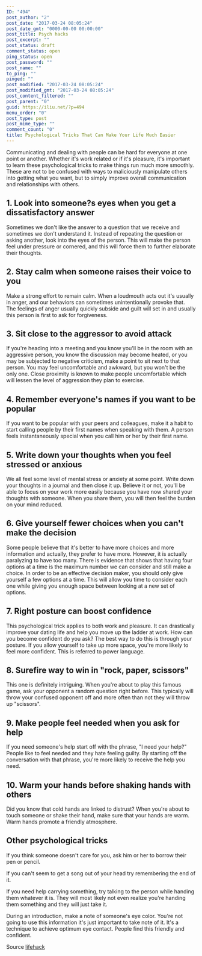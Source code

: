 ```yaml
---
ID: "494"
post_author: "2"
post_date: "2017-03-24 08:05:24"
post_date_gmt: "0000-00-00 00:00:00"
post_title: Psych hacks
post_excerpt: ""
post_status: draft
comment_status: open
ping_status: open
post_password: ""
post_name: ""
to_ping: ""
pinged: ""
post_modified: "2017-03-24 08:05:24"
post_modified_gmt: "2017-03-24 08:05:24"
post_content_filtered: ""
post_parent: "0"
guid: https://iliu.net/?p=494
menu_order: "0"
post_type: post
post_mime_type: ""
comment_count: "0"
title: Psychological Tricks That Can Make Your Life Much Easier
---
```


Communicating and dealing with people can be hard for everyone at one
point or another. Whether it's work related or if it's pleasure, it's
important to learn these psychological tricks to make things run much
more smoothly. These are not to be confused with ways to maliciously
manipulate others into getting what you want, but to simply improve
overall communication and relationships with others.

## 1. Look into someone?s eyes when you get a dissatisfactory answer

Sometimes we don't like the answer to a question that we receive and
sometimes we don't understand it. Instead of repeating the question or
asking another, look into the eyes of the person. This will make the
person feel under pressure or cornered, and this will force them to
further elaborate their thoughts.

## 2. Stay calm when someone raises their voice to you

Make a strong effort to remain calm. When a loudmouth acts out it's
usually in anger, and our behaviors can sometimes unintentionally
provoke that. The feelings of anger usually quickly subside and guilt
will set in and usually this person is first to ask for forgiveness.

## 3. Sit close to the aggressor to avoid attack

If you're heading into a meeting and you know you'll be in the room
with an aggressive person, you know the discussion may become heated,
or you may be subjected to negative criticism, make a point to sit
next to that person. You may feel uncomfortable and awkward, but you
won't be the only one. Close proximity is known to make people
uncomfortable which will lessen the level of aggression they plan to
exercise.

## 4. Remember everyone's names if you want to be popular

If you want to be popular with your peers and colleagues, make it a
habit to start calling people by their first names when speaking with
them. A person feels instantaneously special when you call him or her
by their first name.

## 5. Write down your thoughts when you feel stressed or anxious

We all feel some level of mental stress or anxiety at some point. Write
down your thoughts in a journal and then close it up. Believe it or
not, you'll be able to focus on your work more easily because you have
now shared your thoughts with someone. When you share them, you will
then feel the burden on your mind reduced.

## 6. Give yourself fewer choices when you can't make the decision

Some people believe that it's better to have more choices and more
information and actually, they prefer to have more. However, it is
actually paralyzing to have too many. There is evidence that shows
that having four options at a time is the maximum number we can
consider and still make a choice. In order to be an effective decision
maker, you should only give yourself a few options at a time. This will
allow you time to consider each one while giving you enough space
between looking at a new set of options.

## 7. Right posture can boost confidence

This psychological trick applies to both work and pleasure. It can
drastically improve your dating life and help you move up the ladder
at work. How can you become confident do you ask? The best way to do
this is through your posture. If you allow yourself to take up more
space, you're more likely to feel more confident. This is referred to
power language.

## 8. Surefire way to win in "rock, paper, scissors"

This one is definitely intriguing. When you're about to play this
famous game, ask your opponent a random question right before. This
typically will throw your confused opponent off and more often than
not they will throw up "scissors".

## 9. Make people feel needed when you ask for help

If you need someone's help start off with the phrase, "I need your
help?" People like to feel needed and they hate feeling guilty. By
starting off the conversation with that phrase, you're more likely to
receive the help you need.

## 10. Warm your hands before shaking hands with others

Did you know that cold hands are linked to distrust? When you're
about to touch someone or shake their hand, make sure that your hands
are warm. Warm hands promote a friendly atmosphere.

## Other psychological tricks

If you think someone doesn't care for you, ask him or her to borrow
their pen or pencil.

If you can't seem to get a song out of your head try remembering the
end of it.

If you need help carrying something, try talking to the person while
handing them whatever it is. They will most likely not even realize
you're handing them something and they will just take it.

During an introduction, make a note of someone's eye color. You're not
going to use this information it's just important to take note of it.
It's a technique to achieve optimum eye contact. People find this
friendly and confident.

Source [lifehack](http://www.lifehack.org/462789/10-psychological-tricks-that-can-make-your-life-much-easier)
